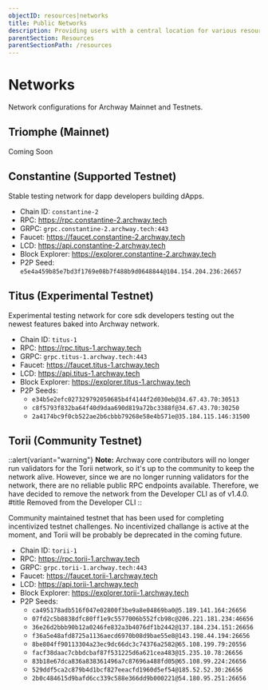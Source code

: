 ```yaml
---
objectID: resources|networks
title: Public Networks
description: Providing users with a central location for various resources to help with connecting and interacting with the networks within the Archway ecosystem
parentSection: Resources
parentSectionPath: /resources
---
```


# Networks

Network configurations for Archway Mainnet and Testnets.

## Triomphe (Mainnet)

Coming Soon 

## Constantine (Supported Testnet)

Stable testing network for dapp developers building dApps.

- Chain ID: `constantine-2`
- RPC: https://rpc.constantine-2.archway.tech
- GRPC: `grpc.constantine-2.archway.tech:443`
- Faucet: https://faucet.constantine-2.archway.tech
- LCD: https://api.constantine-2.archway.tech
- Block Explorer: https://explorer.constantine-2.archway.tech
- P2P Seed: `e5e4a459b85e7bd3f1769e08b7f488b9d0648844@104.154.204.236:26657`


## Titus (Experimental Testnet)

Experimental testing network for core sdk developers testing out the newest features baked into Archway network.

- Chain ID: `titus-1`
- RPC: https://rpc.titus-1.archway.tech
- GRPC: `grpc.titus-1.archway.tech:443`
- Faucet: https://faucet.titus-1.archway.tech
- LCD: https://api.titus-1.archway.tech
- Block Explorer: https://explorer.titus-1.archway.tech
- P2P Seeds:
    - `e34b5e2efc027329792050685b4f4144f2d030eb@34.67.43.70:30513`
    - `c8f5793f832ba64f40d9daa690d819a72bc3388f@34.67.43.70:30250`
    - `2a4174bc9f0cb522ae2b6cbbb79268e58e4b571e@35.184.115.146:31500`


## Torii (Community Testnet)

::alert{variant="warning"}
**Note:** Archway core contributors will no longer run validators for the Torii network, so it's up to the community to keep the network alive. However, since we are no longer running validators for the network, there are no reliable public RPC endpoints available. Therefore, we have decided to remove the network from the Developer CLI as of v1.4.0.
#title
Removed from the Developer CLI
::

Community maintained testnet that has been used for completing incentivized testnet challenges. No incentivized challange is active at the moment, and Torii will be probably be deprecated in the coming future.

- Chain ID: `torii-1`
- RPC: https://rpc.torii-1.archway.tech
- GRPC: `grpc.torii-1.archway.tech:443`
- Faucet: https://faucet.torii-1.archway.tech
- LCD: https://api.torii-1.archway.tech
- Block Explorer: https://explorer.torii-1.archway.tech
- P2P Seeds: 
    - `ca495178adb516f047e02800f3be9a8e04869ba0@5.189.141.164:26656` 
    - `07fd2c5b8838dfc80ff1e9c5577006b552fcb98c@206.221.181.234:46656` 
    - `36e26d2bbb90b12a0246fe832a3b4076df1b2442@137.184.234.151:26656` 
    - `f36a5e48afd8725a1136aecd6970b08d9bae55e8@143.198.44.194:26656` 
    - `8be804ff90113304a23ec9dc66dc3c74376a2582@65.108.199.79:20556` 
    - `facf38daac7cbbdcbaf87f531225d6a621cea483@15.235.10.78:26656` 
    - `83b18e67dca836a838361496a7c87696a488fd05@65.108.99.224:26656` 
    - `529ddf5ca2c879b4d1bcf827eeacfd1960d5ef54@185.52.52.30:26656` 
    - `2b0c484615d9bafd6cc339c588e366dd9b000221@54.180.95.251:26656`
